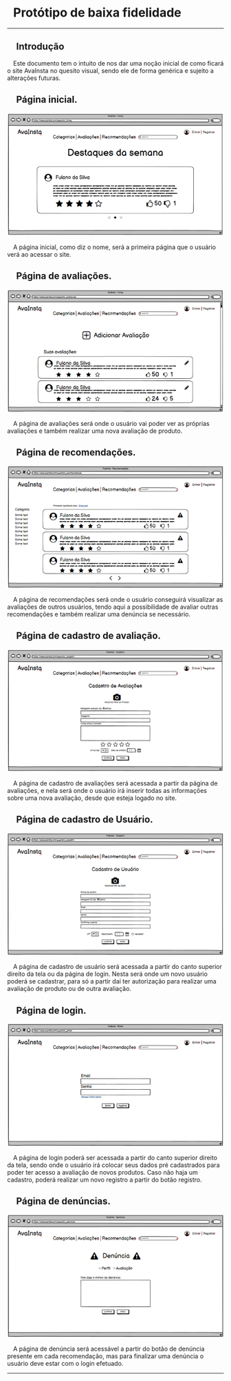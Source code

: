 # &ensp;Protótipo de baixa fidelidade
---

## &emsp;Introdução

&emsp;Este documento tem o intuito de nos dar uma noção inicial de como ficará o site AvaInsta no quesito visual, sendo ele de forma genérica e sujeito a alterações futuras.

## &emsp;Página inicial.

![foto da home](imgs/Prototipo/Home.PNG)

&emsp;A página inicial, como diz o nome, será a primeira página que o usuário verá ao acessar o site.

## &emsp;Página de avaliações.

![foto da página de avaliações](imgs/Prototipo/Avaliacoes.PNG)

&emsp;A página de avaliações será onde o usuário vai poder ver as próprias avaliações e também realizar uma nova avaliação de produto.

## &emsp;Página de recomendações.

![foto da página de recomendações](imgs/Prototipo/Recomendacoes.PNG)

&emsp;A página de recomendações será onde o usuário conseguirá visualizar as avaliações de outros usuários, tendo aqui a possibilidade de avaliar outras recomendações e também realizar uma denúncia se necessário.

## &emsp;Página de cadastro de avaliação.

![foto da página de cadastro de avaliações](imgs/Prototipo/Cadastro_Avaliacao.PNG)

&emsp;A página de cadastro de avaliações será acessada a partir da página de avaliações, e nela será onde o usuário irá inserir todas as informações sobre uma nova avaliação, desde que esteja logado no site.

## &emsp;Página de cadastro de Usuário.

![foto da página de cadastro de usuário](imgs/Prototipo/Cadastro_Usuario.PNG)

&emsp;A página de cadastro de usuário será acessada a partir do canto superior direito da tela ou da página de login. Nesta será onde um novo usuário poderá se cadastrar, para só a partir daí ter autorização para realizar uma avaliação de produto ou de outra avaliação.

## &emsp;Página de login.

![foto da página de login](imgs/Prototipo/Login.PNG)

&emsp;A página de login poderá ser acessada a partir do canto superior direito da tela, sendo onde o usuário irá colocar seus dados pré cadastrados para poder ter acesso a avaliação de novos produtos. Caso não haja um cadastro, poderá realizar um novo registro a partir do botão registro.

## &emsp;Página de denúncias.

![foto da página de denúncias](imgs/Prototipo/Denuncia.PNG)

&emsp;A página de denúncia será acessável a partir do botão de denúncia presente em cada recomendação, mas para finalizar uma denúncia o usuário deve estar com o login efetuado.

---